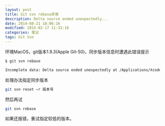 ```yaml
---
layout: post
title: Git svn rebase异常
description: Delta source ended unexpectedly...
date: 2014-08-21 18:06:16
modified: 2015-02-17 11:32:16
categories: 笔记
tags: Git Svn
---
```


环境MacOS，git版本1.9.3(Apple Git-50)，同步版本信息时遭遇此错误提示

```sh
$ git svn rebase

Incomplete data: Delta source ended unexpectedly at /Applications/Xcode.app/Contents/Developer/usr/share/git-core/perl/Git/SVN/Ra.pm line 290.
```

处理办法指定同步版本

```sh
git svn reset —r 版本号
```

然后再试

```sh
git svn rebase
```

如果还报错，重试指定较低的版本。
